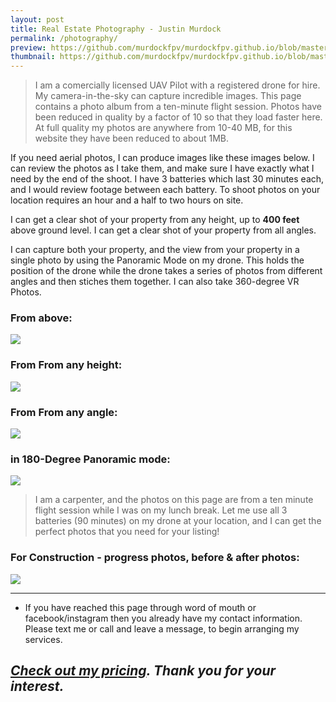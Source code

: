 ```yaml
---
layout: post
title: Real Estate Photography - Justin Murdock
permalink: /photography/
preview: https://github.com/murdockfpv/murdockfpv.github.io/blob/master/images/sunnyside_2.jpg?raw=true
thumbnail: https://github.com/murdockfpv/murdockfpv.github.io/blob/master/images/sunnyside_2.jpg?raw=true
---
```


> I am a comercially licensed UAV Pilot with a registered drone for hire. My camera-in-the-sky can capture incredible images. This page contains a photo album from a ten-minute flight session. Photos have been reduced in quality by a factor of 10 so that they load faster here. At full quality my photos are anywhere from 10-40 MB, for this website they have been reduced to about 1MB.

If you need aerial photos, I can produce images like these images below. I can review the photos as I take them, and make sure I have exactly what I need by the end of the shoot. I have 3 batteries which last 30 minutes each, and I would review footage between each battery. To shoot photos on your location requires an hour and a half to two hours on site.

I can get a clear shot of your property from any height, up to **400 feet** above ground level. I can get a clear shot of your property from all angles.

I can capture both your property, and the view from your property in a single photo by using the Panoramic Mode on my drone. This holds the position of the drone while the drone takes a series of photos from different angles and then stiches them together. I can also take 360-degree VR Photos.

### From above:

<img src="https://github.com/murdockfpv/murdockfpv.github.io/blob/master/images/sunnyside_4.jpg?raw=true" style="max-height: 100%; max-width: 100%"/>

### From From any height:

<img src="https://github.com/murdockfpv/murdockfpv.github.io/blob/master/images/sunnyside_3.jpg?raw=true" style="max-height: 100%; max-width: 100%"/>

### From From any angle:

<img src="https://github.com/murdockfpv/murdockfpv.github.io/blob/master/images/sunnyside_2.jpg?raw=true" style="max-height: 100%; max-width: 100%"/>

### in 180-Degree Panoramic mode:

<img src="https://github.com/murdockfpv/murdockfpv.github.io/blob/master/images/sunnyside_1.jpg?raw=true" style="max-height: 100%; max-width: 100%"/>

> I am a carpenter, and the photos on this page are from a ten minute flight session while I was on my lunch break. Let me use all 3 batteries (90 minutes) on my drone at your location, and I can get the perfect photos that you need for your listing!

### For Construction - progress photos, before & after photos:

<img src="https://github.com/murdockfpv/murdockfpv.github.io/blob/master/images/20210310-after.jpg?raw=true" style="max-height: 100%; max-width: 100%"/>

___

* If you have reached this page through word of mouth or facebook/instagram then you already have my contact information. Please text me or call and leave a message, to begin arranging my services. 

## _**[Check out my pricing](/pricing/). Thank you for your interest.**_

